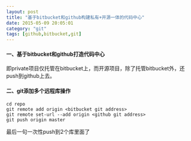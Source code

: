 ```yaml
---
layout: post
title: "基于bitbucket和github构建私有+开源一体的代码中心"
date: 2015-05-09 20:05:01
category: "git"
tags: [github,bitbucket,git]
---
```

#### 一、基于bitbucket和github打造代码中心
即private项目仅托管在bitbucket上，而开源项目，除了托管bitbucket外，还push到github上去。<!-- more -->  

#### 二、git添加多个远程库操作
```
cd repo
git remote add origin <bitbucket git address>
git remote set-url --add origin <github git address>
git push origin master
```

最后一句一次性push到2个库里面了
